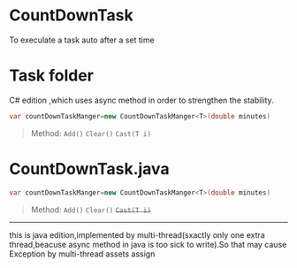 # CountDownTask
To execulate a task auto after a set time

# Task folder 
C# edition ,which uses async method in order to strengthen the stability.
  ```c#
  var countDownTaskManger=new CountDownTaskManger<T>(double minutes)
  ```
>Method:
  `Add()`
  `Clear()`
  `Cast(T i)`

# CountDownTask.java
  ```java
  var countDownTaskManger=new CountDownTaskManger<T>(double minutes)
  ```
  >Method:
  `Add()`
  `Clear()`
  ~~`Cast(T i)`~~
  -----------------------------------
this is java edition,implemented by multi-thread(sxactly only one extra thread,beacuse async method in java is too sick to write).So that may cause Exception by multi-thread assets assign
